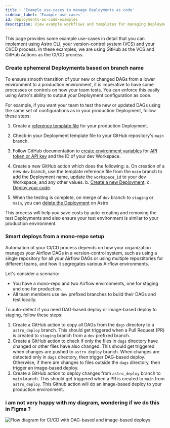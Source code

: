 ```yaml
---
title : 'Example use-cases to manage Deployments as code'
sidebar_label: 'Example use-cases'
id: deployments-as-code-examples
description: View example workflows and templates for managing Deployments as code.
---
```



This page provides some example use-cases in detail that you can implement using Astro CLI, your version-control system (VCS) and your CI/CD process. In these examples, we are using GitHub as the VCS and GitHub Actions as the CI/CD process.

### Create ephemeral Deployments based on branch name

To ensure smooth transition of your new or changed DAGs from a lower environment to a production environment, it is imperative to have some processes or controls on how your team tests. You can enforce this easily using Astro's ability to output your Deployment configuration as code. 

For example, if you want your team to test the new or updated DAGs using the same set of configurations as in your production Deployment, follow these steps:

1. Create a [reference template file](#generate-a-deployment-template-file) for your production Deployment.

2. Check-in your Deployment template file to your GitHub repository's `main` branch.

3. Follow GitHub documentation to [create environment variables](https://docs.github.com/en/actions/learn-github-actions/variables) for [API token or API key](./automation-authentication.md#api-based-access) and the ID of your dev Workspace.

4. Create a new GitHub action which does the following:
  a. On creation of a new `dev` branch, use the template reference file from the `main` branch to add the Deployment name, update the `workspace_id` to your dev Workspace, and any other values.
  b. [Create a new Deployment](#create-a-deployment-from-a-template-file).
  c. [Deploy your code](astro/deploy-code.md).

5. When the testing is complete, on merge of `dev` branch to `staging` or `main`, you can [delete the Deployment](cli/astro-deployment-delete.md) on Astro

This process will help you save costs by auto-creating and removing the test Deployments and also ensure your test environment is similar to your production environment.

### Smart deploys from a mono-repo setup

Automation of your CI/CD process depends on how your organization manages your Airflow DAGs in a version-control system, such as using a single repository for all your Airflow DAGs or using multiple repostitories for different teams, and how it segregates various Airflow environments.

Let's consider a scenario:

- You have a mono-repo and two Airflow environments, one for staging and one for production. 
- All team members use `dev` prefixed branches to build their DAGs and test locally.

To auto-detect if you need DAG-based deploy or image-based deploy to staging, follow these steps:

1. Create a GitHub action to copy all DAGs from the `dags` directory to a `astro_deploy` branch. This should get triggered when a Pull Request (PR) is created to `staging` branch from a `dev` prefixed branch.
2. Create a GitHub action to check if only the files in `dags` directory have changed or other files have also changed. This should get triggered when changes are pushed to `astro deploy` branch. When changes are detected only in `dags` directory, then trigger DAG-based deploy. Otherwise, if there are changes to files outside the `dags` directory, then trigger an image-based deploy.
3. Create a GitHub action to deploy changes from `astro_deploy` branch to `main` branch. This should get triggered when a PR is created to `main` from `astro_deploy`. This Github action will do an image-based deploy to your production environment.


### i am not very happy with my diagram, wondering if we do this in Figma ?
![Flow diagram for CI/CD with DAG-based and image-based deploys](/img/docs/ci_cd_dag_and_image.png)